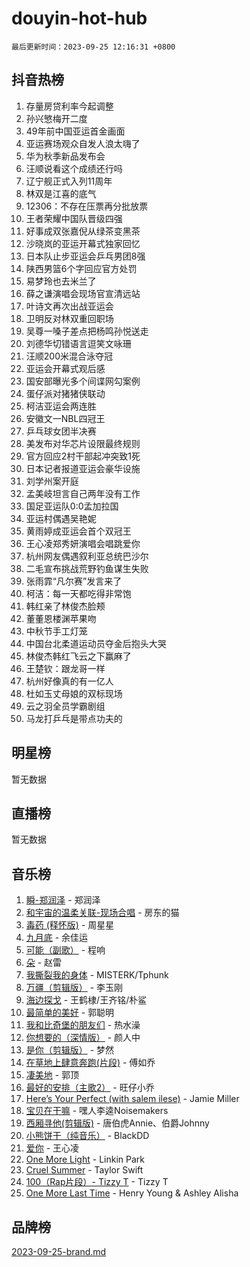 # douyin-hot-hub

`最后更新时间：2023-09-25 12:16:31 +0800`

## 抖音热榜

1. 存量房贷利率今起调整
1. 孙兴慜梅开二度
1. 49年前中国亚运首金画面
1. 亚运赛场观众自发人浪太嗨了
1. 华为秋季新品发布会
1. 汪顺说看这个成绩还行吗
1. 辽宁舰正式入列11周年
1. 林双是江喜的底气
1. 12306：不存在压票再分批放票
1. 王者荣耀中国队晋级四强
1. 好事成双张嘉倪从绿茶变黑茶
1. 沙晓岚的亚运开幕式独家回忆
1. 日本队止步亚运会乒乓男团8强
1. 陕西男篮6个字回应官方处罚
1. 易梦玲也去米兰了
1. 薛之谦演唱会现场官宣清远站
1. 叶诗文再次出战亚运会
1. 卫明反对林双重回职场
1. 吴尊一嗓子差点把杨鸣孙悦送走
1. 刘德华切错语言逗笑文咏珊
1. 汪顺200米混合泳夺冠
1. 亚运会开幕式观后感
1. 国安部曝光多个间谍网勾案例
1. 蛋仔派对猪猪侠联动
1. 柯洁亚运会两连胜
1. 安徽文一NBL四冠王
1. 乒乓球女团半决赛
1. 美发布对华芯片设限最终规则
1. 官方回应2村干部起冲突致1死
1. 日本记者报道亚运会豪华设施
1. 刘学州案开庭
1. 孟美岐坦言自己两年没有工作
1. 国足亚运队0:0孟加拉国
1. 亚运村偶遇吴艳妮
1. 黄雨婷成亚运会首个双冠王
1. 王心凌郑秀妍演唱会唱跳爱你
1. 杭州网友偶遇叙利亚总统巴沙尔
1. 二毛宣布挑战荒野钓鱼谋生失败
1. 张雨霏“凡尔赛”发言来了
1. 柯洁：每一天都吃得非常饱
1. 韩红亲了林俊杰脸颊
1. 董董恩楼渊苹果吻
1. 中秋节手工灯笼
1. 中国台北柔道运动员夺金后抱头大哭
1. 林俊杰韩红飞云之下赢麻了
1. 王楚钦：跟龙哥一样
1. 杭州好像真的有一亿人
1. 杜如玉丈母娘的双标现场
1. 云之羽全员学霸剧组
1. 马龙打乒乓是带点功夫的

## 明星榜

暂无数据

## 直播榜

暂无数据

## 音乐榜

1. [瞬-郑润泽](https://sf3-cdn-tos.douyinstatic.com/obj/tos-cn-ve-2774/oYXHIohzvbNAzBhHgyksWpRM4bfkDsBdBDAynw) - 郑润泽
1. [和宇宙的温柔关联-现场合唱](https://sf3-cdn-tos.douyinstatic.com/obj/tos-cn-ve-2774/o0hONGDYQBgk0e5bqDeQOonVmncA6tC2nBwZLT) - 房东的猫
1. [毒药 (释怀版)](https://sf3-cdn-tos.douyinstatic.com/obj/tos-cn-ve-2774/oYILMEAzspdZBIzy4frJNB8ZHPHWAhiwowd4Ad) - 周星星
1. [九月底](https://sf6-cdn-tos.douyinstatic.com/obj/tos-cn-ve-2774/oMfewG4PDTFhF8iz3OGQ7ABH5i6fCgnMaoCbzZ) - 余佳运
1. [可能（副歌）](https://sf3-cdn-tos.douyinstatic.com/obj/tos-cn-ve-2774/cde1731888894259b333569393c2fb51) - 程响
1. [朵](https://sf6-cdn-tos.douyinstatic.com/obj/tos-cn-ve-2774/932f5bdfcd7c47b880525e92ab8a4999) - 赵雷
1. [我撕裂我的身体](https://sf3-cdn-tos.douyinstatic.com/obj/tos-cn-ve-2774/o0cWZzf7vIzpjLQBHPXwtFhMxYUvsP8AoC8EgA) - MISTERK/Tphunk
1. [万疆（剪辑版）](https://sf6-cdn-tos.douyinstatic.com/obj/tos-cn-ve-2774/ooG7oVgFlDTelKCjCsTTobQvbdtj1BBQXnfZd8) - 李玉刚
1. [海边探戈](https://sf6-cdn-tos.douyinstatic.com/obj/tos-cn-ve-2774/os9gE0VQCGqt6VQkZDyBBYvfSDY0QFe3vVmubn) - 王鹤棣/王齐铭/朴鲨
1. [最简单的美好](https://sf3-cdn-tos.douyinstatic.com/obj/tos-cn-ve-2774/a3623594908d4f208709c19c9584f981) - 郭聪明
1. [我和比奇堡的朋友们](https://sf3-cdn-tos.douyinstatic.com/obj/tos-cn-ve-2774/f0505db981ea4a6d91453a15924a82aa) - 热水澡
1. [你想要的（深情版）](https://sf3-cdn-tos.douyinstatic.com/obj/tos-cn-ve-2774/oIMnk8GFpoYUtBP39qsBLeMCDPQxxYcI4gbeZS) - 颜人中
1. [是你（剪辑版）](https://sf6-cdn-tos.douyinstatic.com/obj/tos-cn-ve-2774/46019dae783c4c969944217fe1cfafc4) - 梦然
1. [在草地上肆意奔跑(片段)](https://sf3-cdn-tos.douyinstatic.com/obj/tos-cn-ve-2774/8831d494742f45dabdfa8adb8b817259) - 傅如乔
1. [凄美地](https://sf3-cdn-tos.douyinstatic.com/obj/tos-cn-ve-2774/oshF4RgFMhmTSa4jCaHNUXI0NetFtBBQBzBZdf) - 郭顶
1. [最好的安排（主歌2）](https://sf3-cdn-tos.douyinstatic.com/obj/tos-cn-ve-2774/oMMZX1DuHpMwgoDztBmZswgQnbCeeANZxBHkFY) - 旺仔小乔
1. [Here’s Your Perfect (with salem ilese)](https://sf3-cdn-tos.douyinstatic.com/obj/tos-cn-ve-2774/076b1576c6c546598f803fe53da388a7) - Jamie Miller
1. [宝贝在干嘛](https://sf3-cdn-tos.douyinstatic.com/obj/tos-cn-ve-2774/okW4hBCfJI5B2ZEgTCtikhMW7IafzNrBQIYkpJ) - 嘿人李逵Noisemakers
1. [西厢寻他(剪辑版)](https://sf3-cdn-tos.douyinstatic.com/obj/tos-cn-ve-2774/oUsAVfAQKlRNxEv5qxvIB8o5qmIWUcXbzJKJhw) - 唐伯虎Annie、伯爵Johnny
1. [小熊饼干（纯音乐）](https://sf3-cdn-tos.douyinstatic.com/obj/tos-cn-ve-2774/c25d7893334c4ded99a2ae09f9e2a7d6) - BlackDD
1. [爱你](https://sf3-cdn-tos.douyinstatic.com/obj/tos-cn-ve-2774/738d8b240f1e4519b44cf31c84e02e24) - 王心凌
1. [One More Light](https://sf3-cdn-tos.douyinstatic.com/obj/tos-cn-ve-2774/okIBCInhecoGOE5h6ZvqCBYtfXCIMQEbgkRKgD) - Linkin Park
1. [Cruel Summer](https://sf6-cdn-tos.douyinstatic.com/obj/tos-cn-ve-2774/b35ad770e6d4495abefaa493fa46b555) - Taylor Swift
1. [100（Rap片段）- Tizzy T](https://sf3-cdn-tos.douyinstatic.com/obj/tos-cn-ve-2774/f3d21de5ab834c0f9bb7443c06f73d04) - Tizzy T
1. [One More Last Time](https://sf3-cdn-tos.douyinstatic.com/obj/tos-cn-ve-2774/oAzTlo0LUAdCAIhjktsKWcLAEUKmZwGcOoB1fy) - Henry Young & Ashley Alisha

## 品牌榜

[2023-09-25-brand.md](2023-09-25-brand.md)
